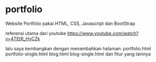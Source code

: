# portfolio
Website Portfolio pakai HTML, CSS, Javascript dan BootStrap

referensi utama dari youtube https://www.youtube.com/watch?v=4TEtR_HvCZk

lalu saya kembangkan dengan menambahkan halaman:
portfolio.html
portfolio-single.html
blog.html
blog-single.html
dan fitur yang lainnya
